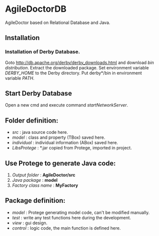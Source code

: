 # AgileDoctorDB
AgileDoctor based on Relational Database and Java.

## Installation
### Installation of Derby Database.
Goto  http://db.apache.org/derby/derby_downloads.html and download *bin distribution*.
Extract the downloaded package.
Set environment variable *DERBY_HOME* to the Derby directory.
Put derby\*/bin in environment variable *PATH*.

## Start Derby Database
Open a new cmd and execute command *startNetworkServer*.

## Folder definition:
* *src* : java source code here.
* *model* : class and property (TBox) saved here.
* *individual* : individual information (ABox) saved here.
* *LibsProtege* : *.jar copied from Protege, imported in project.

## Use Protege to generate Java code:
1. *Output folder* : **AgileDoctor/src**
2. *Java package* : **model**
3. *Factory class name* : **MyFactory**

## Package definition:
* *model* : Protege generating model code, can't be modified manually.
* *test* : write any test functions here during the development.
* *view* : gui design.
* *control* : logic code, the main function is defined here.
